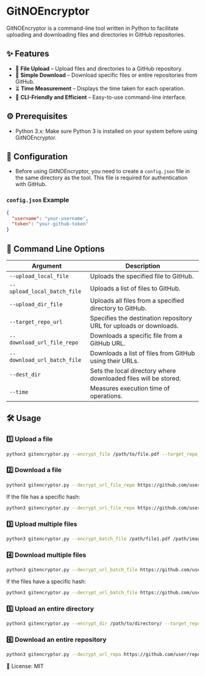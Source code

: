 # GitNOEncryptor

GitNOEncryptor is a command-line tool written in Python to facilitate uploading and downloading files and directories in GitHub repositories.

## ✨ Features

- 💾 **File Upload** – Upload files and directories to a GitHub repository.
- 🔗 **Simple Download** – Download specific files or entire repositories from GitHub.
- ⏳ **Time Measurement** – Displays the time taken for each operation.
- 👾 **CLI-Friendly and Efficient** – Easy-to-use command-line interface.

## ⚙️ Prerequisites

- Python 3.x: Make sure Python 3 is installed on your system before using GitNOEncryptor.

## 🔧 Configuration

- Before using GitNOEncryptor, you need to create a `config.json` file in the same directory as the tool. This file is required for authentication with GitHub.

### `config.json` Example
```json
{
  "username": "your-username",
  "token": "your-github-token"
}
```

## 📜 Command Line Options

| Argument                  | Description                                                       |
| ------------------------- | ----------------------------------------------------------------- |
| `--upload_local_file`      | Uploads the specified file to GitHub.                             |
| `--upload_local_batch_file`| Uploads a list of files to GitHub.                                |
| `--upload_dir_file`        | Uploads all files from a specified directory to GitHub.           |
| `--target_repo_url`        | Specifies the destination repository URL for uploads or downloads.|
| `--download_url_file_repo` | Downloads a specific file from a GitHub URL.                      |
| `--download_url_batch_file`| Downloads a list of files from GitHub using their URLs.           |
| `--dest_dir`               | Sets the local directory where downloaded files will be stored.   |
| `--time`                   | Measures execution time of operations.                            |

## 🛠 Usage

### 1️⃣ Upload a file

```bash
python3 gitencryptor.py --encrypt_file /path/to/file.pdf --target_repo_url https://github.com/user/repository/
```

### 2️⃣ Download a file

```bash
python3 gitencryptor.py --decrypt_url_file_repo https://github.com/user/repository/blob/main/file.pdf --dest_dir /destination/path
```

If the file has a specific hash:

```bash
python3 gitencryptor.py --decrypt_url_file_repo https://github.com/user/repository/blob/<hash>/file.pdf --dest_dir /destination/path
```

### 3️⃣ Upload multiple files

```bash
python3 gitencryptor.py --encrypt_batch_file /path/file1.pdf /path/image.jpg /path/image.png --target_repo_url https://github.com/user/repository/
```

### 4️⃣ Download multiple files

```bash
python3 gitencryptor.py --decrypt_url_batch_file https://github.com/user/repository/blob/main/file1.pdf https://github.com/user/repository/blob/main/image.jpg https://github.com/user/repository/blob/main/image.png --dest_dir /destination/path
```

If the files have a specific hash:

```bash
python3 gitencryptor.py --decrypt_url_batch_file https://github.com/user/repository/blob/<hash>/file1.pdf https://github.com/user/repository/blob/<hash>/image.jpg https://github.com/user/repository/blob/<hash>/image.png --dest_dir /destination/path
```

### 5️⃣ Upload an entire directory

```bash
python3 gitencryptor.py --encrypt_dir /path/to/directory/ --target_repo_url https://github.com/user/repository/
```

### 6️⃣ Download an entire repository

```bash
python3 gitencryptor.py --decrypt_url_repo https://github.com/user/repository/ --dest_dir /destination/path/
```

📄 License: MIT

